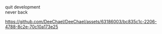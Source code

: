 quit development  
never back


https://github.com/DeeChael/DeeChael/assets/63186003/bc835c1c-2206-4788-8c2e-70c10a173e25

